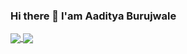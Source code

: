 ### Hi there 👋 I'am Aaditya Burujwale

<a href="https://github.com/Aadityapburujwale/">
  <img align="center" src="https://github-readme-stats.vercel.app/api?username=Aadityapburujwale&count_private=true&show_icons=true&hide=prs,issues,contribs" />
</a>
<a href="https://github.com/Aadityapburujwale/">
  <img align="center" src="https://github-readme-stats.vercel.app/api/top-langs/?username=Aadityapburujwale&layout=compact" />
</a>
